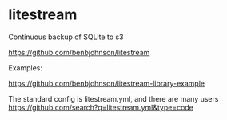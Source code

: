 # litestream

Continuous backup of SQLite to s3

https://github.com/benbjohnson/litestream

Examples:

https://github.com/benbjohnson/litestream-library-example

The standard config is litestream.yml, and there are many users
https://github.com/search?q=litestream.yml&type=code